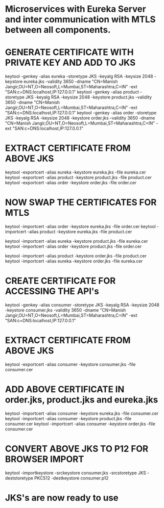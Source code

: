 # Microservices with Eureka Server and inter communication with MTLS between all components.

# GENERATE CERTIFICATE WITH PRIVATE KEY AND ADD TO JKS
keytool -genkey -alias eureka -storetype JKS -keyalg RSA -keysize 2048 -keystore eureka.jks -validity 3650 -dname "CN=Manish Jangir,OU=NT,O=Neosoft,L=Mumbai,ST=Maharashtra,C=IN" -ext "SAN:c=DNS:localhost,IP:127.0.0.1"
keytool -genkey -alias product -storetype JKS -keyalg RSA -keysize 2048 -keystore product.jks -validity 3650 -dname "CN=Manish Jangir,OU=NT,O=Neosoft,L=Mumbai,ST=Maharashtra,C=IN" -ext "SAN:c=DNS:localhost,IP:127.0.0.1"
keytool -genkey -alias order -storetype JKS -keyalg RSA -keysize 2048 -keystore order.jks -validity 3650 -dname "CN=Manish Jangir,OU=NT,O=Neosoft,L=Mumbai,ST=Maharashtra,C=IN" -ext "SAN:c=DNS:localhost,IP:127.0.0.1"

# EXTRACT CERTIFICATE FROM ABOVE JKS
keytool -exportcert -alias eureka -keystore eureka.jks -file eureka.cer
keytool -exportcert -alias product -keystore product.jks -file product.cer
keytool -exportcert -alias order -keystore order.jks -file order.cer

# NOW SWAP THE CERTIFICATES FOR MTLS
keytool -importcert -alias order -keystore eureka.jks -file order.cer
keytool -importcert -alias product -keystore eureka.jks -file product.cer

keytool -importcert -alias eureka -keystore product.jks -file eureka.cer
keytool -importcert -alias order -keystore product.jks -file order.cer

keytool -importcert -alias product -keystore order.jks -file product.cer
keytool -importcert -alias eureka -keystore order.jks -file eureka.cer

# CREATE CERTIFICATE FOR ACCESSING THE API's
keytool -genkey -alias consumer -storetype JKS -keyalg RSA -keysize 2048 -keystore consumer.jks -validity 3650 -dname "CN=Manish Jangir,OU=NT,O=Neosoft,L=Mumbai,ST=Maharashtra,C=IN" -ext "SAN:c=DNS:localhost,IP:127.0.0.1"

# EXTRACT CERTIFICATE FROM ABOVE JKS
keytool -exportcert -alias consumer -keystore consumer.jks -file consumer.cer

# ADD ABOVE CERTIFICATE IN order.jks, product.jks and eureka.jks
keytool -importcert -alias consumer -keystore eureka.jks -file consumer.cer
keytool -importcert -alias consumer -keystore product.jks -file consumer.cer
keytool -importcert -alias consumer -keystore order.jks -file consumer.cer

# CONVERT ABOVE JKS TO P12 FOR BROWSER IMPORT
keytool -importkeystore -srckeystore consumer.jks -srcstoretype JKS -deststoretype PKCS12 -destkeystore consumer.p12

# JKS's are now ready to use
